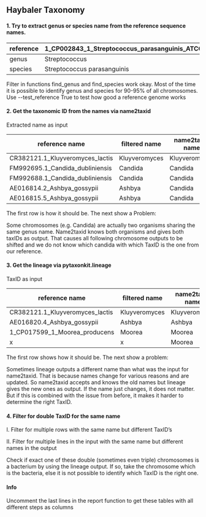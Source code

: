 ## Haybaler Taxonomy

#### 1. Try to extract genus or species name from the reference sequence names.

reference |1_CP002843_1_Streptococcus_parasanguinis_ATCC_15912__complete_genome_BAC
----------|-------------------------------------------------------------------------
genus	  |Streptococcus
species	  |Streptococcus parasanguinis

Filter in functions find_genus and find_species work okay. Most of the time it is possible to identify genus and species for 90-95% of all chromosomes. Use --test_reference True to test how good a reference genome works

#### 2. Get the taxonomic ID from the names via name2taxid
Extracted name as input

reference name                  | filtered  name | name2taxid name |	name2taxid ID
--------------------------------|----------------|-----------------|------------------
CR382121.1_Kluyveromyces_lactis |Kluyveromyces   |Kluyveromyces    |	4910
FM992695.1_Candida_dubliniensis |Candida	 |Candida	   |	5475
FM992688.1_Candida_dubliniensis	|Candida	 |Candida   	   |	1535326
AE016814.2_Ashbya_gossypii	|Ashbya	         |Candida 	   |	5475
AE016815.5_Ashbya_gossypii	|Ashbya	         |Candida 	   |	1535326

The first row is how it should be. The next show a Problem:

Some chromosomes (e.g. Candida) are actually two organisms sharing the same genus name. Name2taxid knows both organisms and gives both taxIDs as output. That causes all following chromosome outputs to be shifted and we do not know which candida with which TaxID is the one from our reference. 

#### 3. Get the lineage via pytaxonkit.lineage
TaxID as input

reference name 			|filtered name |name2taxid name |name2taxid ID |lineage name  |lineage ID
--------------------------------|--------------|----------------|--------------|--------------|-----------
CR382121.1_Kluyveromyces_lactis |Kluyveromyces |Kluyveromyces   |4910 	       |Kluyveromyces |4910
AE016820.4_Ashbya_gossypii 	|Ashbya        |Ashbya 		|33170         |Eremothecium  |33170
1_CP017599_1_Moorea_producens 	|Moorea        |Moorea	        |619344        |Ianmoorea     |619344
x 				| x 	       |Moorea	        |1155738       |Moorea        |1155738

The first row shows how it should be. The next show a problem:

Sometimes lineage outputs a different name than what was the input for name2taxid. That is because names change for various reasons and are updated. So name2taxid accepts and knows the old names but lineage gives the new ones as output. If the name just changes, it does not matter. But if this is combined with the issue from before, it makes it harder to determine the right TaxID. 

#### 4. Filter for double TaxID for the same name

I. Filter for multiple rows with the same name but different TaxID’s

II. Filter for multiple lines in the input with the same name but different names in the output

Check if exact one of these double (sometimes even triple) chromosomes is a bacterium by using the lineage output.
If so, take the chromosome which is the bacteria, else it is not possible to identify which TaxID is the right one.

#### Info
Uncomment the last lines in the report function to get these tables with all different steps as columns


